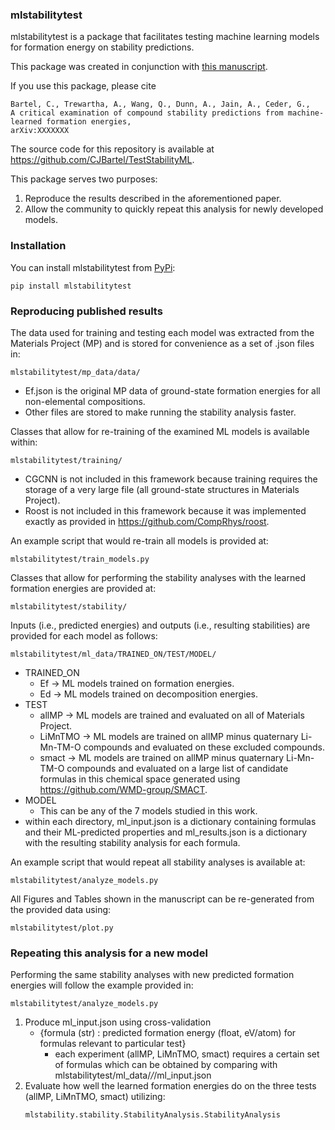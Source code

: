 ### mlstabilitytest

mlstabilitytest is a package that facilitates testing machine learning models for formation energy on stability predictions.

This package was created in conjunction with [this manuscript](https://arXiv.org).

If you use this package, please cite
```
Bartel, C., Trewartha, A., Wang, Q., Dunn, A., Jain, A., Ceder, G., 
A critical examination of compound stability predictions from machine-learned formation energies, 
arXiv:XXXXXXX
```

The source code for this repository is available at https://github.com/CJBartel/TestStabilityML.

This package serves two purposes:
1. Reproduce the results described in the aforementioned paper.
2. Allow the community to quickly repeat this analysis for newly developed models.

### Installation

You can install mlstabilitytest from [PyPi](https://pypi.org):
```
pip install mlstabilitytest
```

### Reproducing published results
The data used for training and testing each model was extracted from the Materials Project (MP) and is stored for convenience as a set of .json files in:
```
mlstabilitytest/mp_data/data/
```
* Ef.json is the original MP data of ground-state formation energies for all non-elemental compositions.
* Other files are stored to make running the stability analysis faster.

Classes that allow for re-training of the examined ML models is available within: 
```
mlstabilitytest/training/
```
* CGCNN is not included in this framework because training requires the storage of a very large file (all ground-state structures in Materials Project).
* Roost is not included in this framework because it was implemented exactly as provided in https://github.com/CompRhys/roost.

An example script that would re-train all models is provided at:
```
mlstabilitytest/train_models.py
```
Classes that allow for performing the stability analyses with the learned formation energies are provided at:
```
mlstabilitytest/stability/
```
Inputs (i.e., predicted energies) and outputs (i.e., resulting stabilities) are provided for each model as follows:
```
mlstabilitytest/ml_data/TRAINED_ON/TEST/MODEL/
```
* TRAINED_ON 
    * Ef &rarr; ML models trained on formation energies. 
    * Ed &rarr; ML models trained on decomposition energies.
* TEST 
    * allMP &rarr; ML models are trained and evaluated on all of Materials Project.
    * LiMnTMO &rarr; ML models are trained on allMP minus quaternary Li-Mn-TM-O compounds and evaluated on these excluded compounds.
    * smact &rarr; ML models are trained on allMP minus quaternary Li-Mn-TM-O compounds and evaluated on a large list of candidate formulas in this chemical space generated using https://github.com/WMD-group/SMACT.
* MODEL
    * This can be any of the 7 models studied in this work.
* within each directory, ml_input.json is a dictionary containing formulas and their ML-predicted properties and ml_results.json is a dictionary with the resulting stability analysis for each formula.

An example script that would repeat all stability analyses is available at:
```
mlstabilitytest/analyze_models.py
```
All Figures and Tables shown in the manuscript can be re-generated from the provided data using:
```
mlstabilitytest/plot.py
```

### Repeating this analysis for a new model
Performing the same stability analyses with new predicted formation energies will follow the example provided in:
```
mlstabilitytest/analyze_models.py
```
1. Produce ml_input.json using cross-validation
    * {formula (str) : predicted formation energy (float, eV/atom) for formulas relevant to particular test}
        * each experiment (allMP, LiMnTMO, smact) requires a certain set of formulas which can be obtained by comparing with mlstabilitytest/ml_data/*/*/ml_input.json
2. Evaluate how well the learned formation energies do on the three tests (allMP, LiMnTMO, smact) utilizing:
    ```
    mlstability.stability.StabilityAnalysis.StabilityAnalysis 
    ```